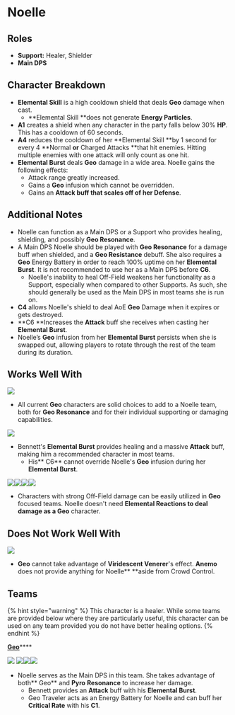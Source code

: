 # Noelle

## **Roles**

* **Support:** Healer, Shielder
* **Main DPS**

## **Character Breakdown**

* **Elemental Skill** is a high cooldown shield that deals **Geo** damage when cast.
  * **Elemental Skill **does not generate **Energy Particles**.
* **A1** creates a shield when any character in the party falls below 30% **HP**. This has a cooldown of 60 seconds.
* **A4** reduces the cooldown of her **Elemental Skill **by 1 second for every 4 **Normal **or** Charged Attacks **that hit enemies. Hitting multiple enemies with one attack will only count as one hit.
* **Elemental Burst** deals **Geo** damage in a wide area. Noelle gains the following effects:
  * Attack range greatly increased.
  * Gains a **Geo** infusion which cannot be overridden.
  * Gains an **Attack **buff that scales off of her** Defense**.

## **Additional Notes**

* Noelle can function as a Main DPS or a Support who provides healing, shielding, and possibly **Geo Resonance**.
* A Main DPS Noelle should be played with **Geo Resonance** for a damage buff when shielded, and a **Geo Resistance** debuff. She also requires a **Geo** Energy Battery in order to reach 100% uptime on her **Elemental Burst**. It is not recommended to use her as a Main DPS before **C6**.
  * Noelle's inability to heal Off-Field weakens her functionality as a Support, especially when compared to other Supports. As such, she should generally be used as the Main DPS in most teams she is run on.
* **C4** allows Noelle's shield to deal AoE **Geo** Damage when it expires or gets destroyed.
* **C6 **Increases the **Attack** buff she receives when casting her **Elemental Burst**.
* Noelle’s **Geo** infusion from her **Elemental Burst** persists when she is swapped out, allowing players to rotate through the rest of the team during its duration.

## **Works Well With**

****![](../../.gitbook/assets/Element\_Geo.webp)****

* All current **Geo** characters are solid choices to add to a Noelle team, both for **Geo Resonance** and for their individual supporting or damaging capabilities.

![](../../.gitbook/assets/UI\_AvatarIcon\_Bennett.png)

* Bennett's **Elemental Burst** provides healing and a massive **Attack** buff, making him a recommended character in most teams.
  * His** C6** cannot override Noelle's **Geo** infusion during her **Elemental Burst**.

![](../../.gitbook/assets/UI\_AvatarIcon\_Beidou.png)![](../../.gitbook/assets/UI\_AvatarIcon\_Fischl.png)![](../../.gitbook/assets/UI\_AvatarIcon\_Xingqiu.png)![](../../.gitbook/assets/UI\_AvatarIcon\_Xiangling.png)

* Characters with strong Off-Field damage can be easily utilized in **Geo** focused teams. Noelle doesn't need **Elemental Reactions **to deal damage as a** Geo** character.

## **Does Not Work Well With**

****![](../../.gitbook/assets/Element\_Anemo.webp)****

* **Geo** cannot take advantage of **Viridescent Venerer**'s effect. **Anemo** does not provide anything for Noelle** **aside from Crowd Control.

## **Teams**

{% hint style="warning" %}
This character is a healer. While some teams are provided below where they are particularly useful, this character can be used on any team provided you do not have better healing options.
{% endhint %}

[**Geo**](../../teams/geo.md)****

[![](../../.gitbook/assets/UI\_AvatarIcon\_Noelle.png)](noelle.md) ![](../../.gitbook/assets/UI\_AvatarIcon\_Aether\_Geo.png)![](../../.gitbook/assets/UI\_AvatarIcon\_Xiangling.png)![](../../.gitbook/assets/UI\_AvatarIcon\_Bennett.png)

* Noelle serves as the Main DPS in this team. She takes advantage of both** Geo** and **Pyro** **Resonance** to increase her damage.
  * Bennett provides an **Attack** buff with his **Elemental Burst**.
  * Geo Traveler acts as an Energy Battery for Noelle and can buff her **Critical Rate** with his **C1**.
